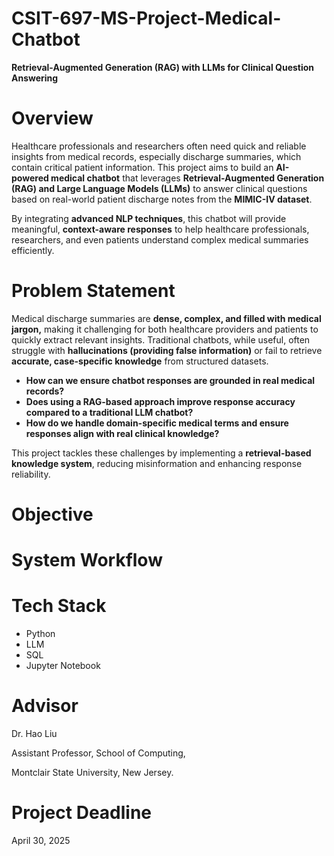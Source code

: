 # CSIT-697-MS-Project-Medical-Chatbot

**Retrieval-Augmented Generation (RAG) with LLMs for Clinical Question Answering**

# Overview

Healthcare professionals and researchers often need quick and reliable insights from medical records, especially discharge summaries, which contain critical patient information. This project aims to build an **AI-powered medical chatbot** that leverages **Retrieval-Augmented Generation (RAG) and Large Language Models (LLMs)** to answer clinical questions based on real-world patient discharge notes from the **MIMIC-IV dataset**.

By integrating **advanced NLP techniques**, this chatbot will provide meaningful, **context-aware responses** to help healthcare professionals, researchers, and even patients understand complex medical summaries efficiently.

# Problem Statement

Medical discharge summaries are **dense, complex, and filled with medical jargon,** making it challenging for both healthcare providers and patients to quickly extract relevant insights. Traditional chatbots, while useful, often struggle with **hallucinations (providing false information)** or fail to retrieve **accurate, case-specific knowledge** from structured datasets.

- **How can we ensure chatbot responses are grounded in real medical records?**
- **Does using a RAG-based approach improve response accuracy compared to a traditional LLM chatbot?**
- **How do we handle domain-specific medical terms and ensure responses align with real clinical knowledge?**

This project tackles these challenges by implementing a **retrieval-based knowledge system**, reducing misinformation and enhancing response reliability.


# Objective

# System Workflow

# Tech Stack

- Python
- LLM
- SQL
- Jupyter Notebook

# Advisor

Dr. Hao Liu

Assistant Professor, School of Computing,

Montclair State University, New Jersey.

# Project Deadline 

April 30, 2025
